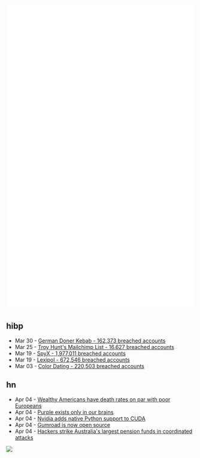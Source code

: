 ![Metrics](https://raw.githubusercontent.com/phixion/phixion/master/metrics.svg)

## hibp

<!--
for https://github.com/phixion/phixion/blob/main/.github/workflows/feeds.yml
-->
<!--START_SECTION:haveibeenpwnd-->
- Mar 30 - [German Doner Kebab - 162,373 breached accounts](https://haveibeenpwned.com/PwnedWebsites#GermanDonerKebab)
- Mar 25 - [Troy Hunt's Mailchimp List - 16,627 breached accounts](https://haveibeenpwned.com/PwnedWebsites#TroyHuntMailchimpList)
- Mar 19 - [SpyX - 1,977,011 breached accounts](https://haveibeenpwned.com/PwnedWebsites#SpyX)
- Mar 19 - [Lexipol - 672,546 breached accounts](https://haveibeenpwned.com/PwnedWebsites#Lexipol)
- Mar 03 - [Color Dating - 220,503 breached accounts](https://haveibeenpwned.com/PwnedWebsites#ColorDating)
<!--END_SECTION:haveibeenpwnd-->

## hn

<!--
for https://github.com/phixion/phixion/blob/main/.github/workflows/feeds.yml
-->
<!--START_SECTION:hn-->
- Apr 04 - [Wealthy Americans have death rates on par with poor Europeans](https://arstechnica.com/health/2025/04/wealthy-americans-have-death-rates-on-par-with-poor-europeans/)
- Apr 04 - [Purple exists only in our brains](https://www.snexplores.org/article/color-purple-exists-only-in-brain)
- Apr 04 - [Nvidia adds native Python support to CUDA](https://thenewstack.io/nvidia-finally-adds-native-python-support-to-cuda/)
- Apr 04 - [Gumroad is now open source](https://github.com/antiwork/gumroad)
- Apr 04 - [Hackers strike Australia's largest pension funds in coordinated attacks](https://www.reuters.com/technology/cybersecurity/multiple-australian-pension-funds-hit-by-coordinated-hacking-media-reports-say-2025-04-04/)
<!--END_SECTION:hn-->

<!--
for https://yhype.me
-->
![](https://hit.yhype.me/github/profile?user_id=13013670)
